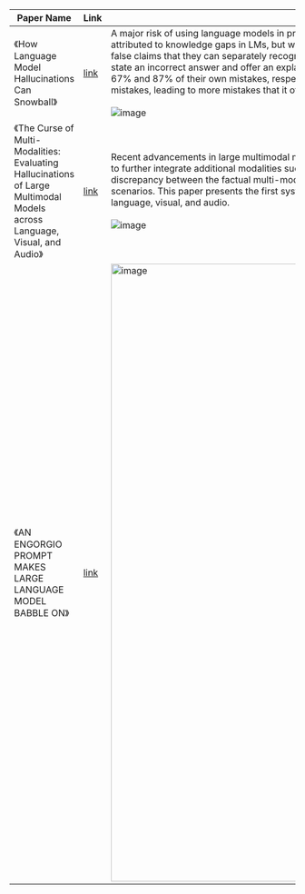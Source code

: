 | Paper Name                                                       | Link                                     | Summary |
|------------------------------------------------------------------|------------------------------------------|----------|
| 《How Language Model Hallucinations Can Snowball》 | [link](https://arxiv.org/abs/2305.13534) | A major risk of using language models in practical applications is their tendency to hallucinate incorrect statements. Hallucinations are often attributed to knowledge gaps in LMs, but we hypothesize that in some cases, when justifying previously generated hallucinations, LMs output false claims that they can separately recognize as incorrect. We construct three question-answering datasets where ChatGPT and GPT-4 often state an incorrect answer and offer an explanation with at least one incorrect claim. Crucially, we find that ChatGPT and GPT-4 can identify 67% and 87% of their own mistakes, respectively. We refer to this phenomenon as hallucination snowballing: an LM over-commits to early mistakes, leading to more mistakes that it otherwise would not make. <br><br> ![image](https://github.com/user-attachments/assets/1f963516-8cec-4eaf-a694-f195669a3c6b) | 
| 《The Curse of Multi-Modalities: Evaluating Hallucinations of Large Multimodal Models across Language, Visual, and Audio》| [link](https://arxiv.org/abs/2410.12787) | Recent advancements in large multimodal models (LMMs) have significantly enhanced performance across diverse tasks, with ongoing efforts to further integrate additional modalities such as video and audio. However, most existing LMMs remain vulnerable to hallucinations, the discrepancy between the factual multi-modal input and the generated textual output, which has limited their applicability in various real-world scenarios. This paper presents the first systematic investigation of hallucinations in LMMs involving the three most common modalities: language, visual, and audio. <br><br> ![image](https://github.com/user-attachments/assets/52ecc3f0-a8f7-467c-a5a9-61c0d0fef6a5) | 
| 《AN ENGORGIO PROMPT MAKES LARGE LANGUAGE MODEL BABBLE ON》| [link](https://arxiv.org/pdf/2412.19394) | <img width="1088" alt="image" src="https://github.com/user-attachments/assets/63d0b883-0f73-437a-a417-32bb6f892c4a" /> |

